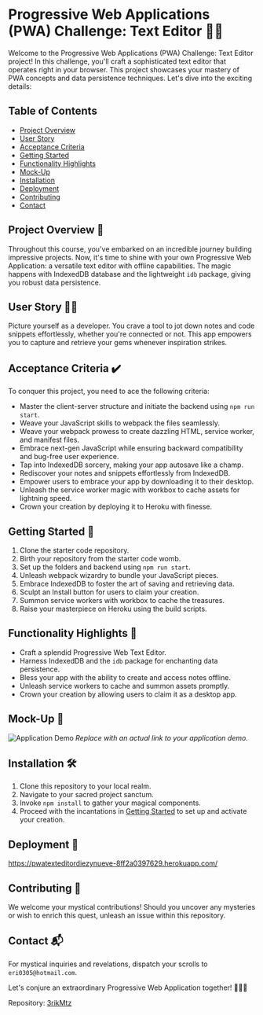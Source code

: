# Progressive Web Applications (PWA) Challenge: Text Editor 🚀📝

Welcome to the Progressive Web Applications (PWA) Challenge: Text Editor project! In this challenge, you'll craft a sophisticated text editor that operates right in your browser. This project showcases your mastery of PWA concepts and data persistence techniques. Let's dive into the exciting details:

## Table of Contents

- [Project Overview](#project-overview)
- [User Story](#user-story)
- [Acceptance Criteria](#acceptance-criteria)
- [Getting Started](#getting-started)
- [Functionality Highlights](#functionality-highlights)
- [Mock-Up](#mock-up)
- [Installation](#installation)
- [Deployment](#deployment)
- [Contributing](#contributing)
- [Contact](#contact)

## Project Overview 🌟

Throughout this course, you've embarked on an incredible journey building impressive projects. Now, it's time to shine with your own Progressive Web Application: a versatile text editor with offline capabilities. The magic happens with IndexedDB database and the lightweight `idb` package, giving you robust data persistence.

## User Story 🧑‍💻

Picture yourself as a developer. You crave a tool to jot down notes and code snippets effortlessly, whether you're connected or not. This app empowers you to capture and retrieve your gems whenever inspiration strikes.

## Acceptance Criteria ✔️

To conquer this project, you need to ace the following criteria:

- Master the client-server structure and initiate the backend using `npm run start`.
- Weave your JavaScript skills to webpack the files seamlessly.
- Weave your webpack prowess to create dazzling HTML, service worker, and manifest files.
- Embrace next-gen JavaScript while ensuring backward compatibility and bug-free user experience.
- Tap into IndexedDB sorcery, making your app autosave like a champ.
- Rediscover your notes and snippets effortlessly from IndexedDB.
- Empower users to embrace your app by downloading it to their desktop.
- Unleash the service worker magic with workbox to cache assets for lightning speed.
- Crown your creation by deploying it to Heroku with finesse.

## Getting Started 🚀

1. Clone the starter code repository.
2. Birth your repository from the starter code womb.
3. Set up the folders and backend using `npm run start`.
4. Unleash webpack wizardry to bundle your JavaScript pieces.
5. Embrace IndexedDB to foster the art of saving and retrieving data.
6. Sculpt an Install button for users to claim your creation.
7. Summon service workers with workbox to cache the treasures.
8. Raise your masterpiece on Heroku using the build scripts.

## Functionality Highlights 🌈

- Craft a splendid Progressive Web Text Editor.
- Harness IndexedDB and the `idb` package for enchanting data persistence.
- Bless your app with the ability to create and access notes offline.
- Unleash service workers to cache and summon assets promptly.
- Crown your creation by allowing users to claim it as a desktop app.

## Mock-Up 🎥

![Application Demo](insert_link_here) *Replace with an actual link to your application demo.*

## Installation 🛠️

1. Clone this repository to your local realm.
2. Navigate to your sacred project sanctum.
3. Invoke `npm install` to gather your magical components.
4. Proceed with the incantations in [Getting Started](#getting-started) to set up and activate your creation.

## Deployment 🚀

https://pwatexteditordiezynueve-8ff2a0397629.herokuapp.com/

## Contributing 👥

We welcome your mystical contributions! Should you uncover any mysteries or wish to enrich this quest, unleash an issue within this repository.

## Contact 📬

For mystical inquiries and revelations, dispatch your scrolls to `eri0305@hotmail.com`.

Let's conjure an extraordinary Progressive Web Application together! 🚀📝🔮

Repository: [3rikMtz](https://github.com/3rikMtz)
